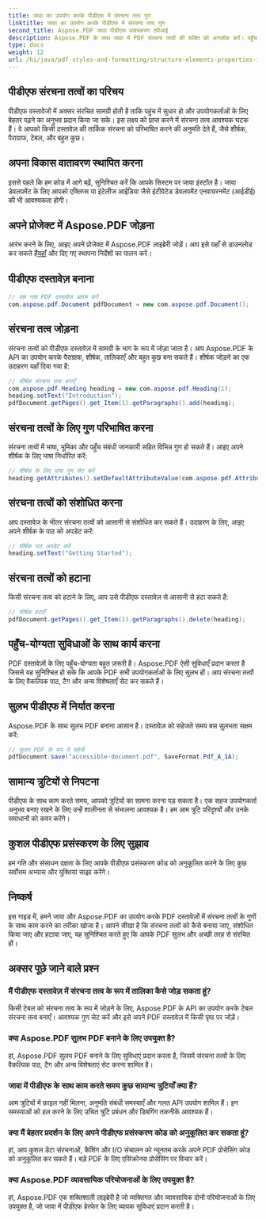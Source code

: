 ```yaml
---
title: जावा का उपयोग करके पीडीएफ में संरचना तत्व गुण
linktitle: जावा का उपयोग करके पीडीएफ में संरचना तत्व गुण
second_title: Aspose.PDF जावा पीडीएफ प्रसंस्करण एपीआई
description: Aspose.PDF के साथ जावा में PDF संरचना तत्वों की शक्ति को अनलॉक करें। पहुँच के लिए PDF बनाना, संशोधित करना और अनुकूलित करना सीखें।
type: docs
weight: 12
url: /hi/java/pdf-styles-and-formatting/structure-elements-properties-in-pdf-using-java/
---
```


## पीडीएफ संरचना तत्वों का परिचय

पीडीएफ दस्तावेजों में अक्सर संरचित सामग्री होती है ताकि पहुंच में सुधार हो और उपयोगकर्ताओं के लिए बेहतर पढ़ने का अनुभव प्रदान किया जा सके। इस लक्ष्य को प्राप्त करने में संरचना तत्व आवश्यक घटक हैं। वे आपको किसी दस्तावेज़ की तार्किक संरचना को परिभाषित करने की अनुमति देते हैं, जैसे शीर्षक, पैराग्राफ, टेबल, और बहुत कुछ।

## अपना विकास वातावरण स्थापित करना

इससे पहले कि हम कोड में आगे बढ़ें, सुनिश्चित करें कि आपके सिस्टम पर जावा इंस्टॉल है। जावा डेवलपमेंट के लिए आपको एक्लिप्स या इंटेलीज आईडिया जैसे इंटीग्रेटेड डेवलपमेंट एनवायरनमेंट (आईडीई) की भी आवश्यकता होगी।

## अपने प्रोजेक्ट में Aspose.PDF जोड़ना

 आरंभ करने के लिए, आइए अपने प्रोजेक्ट में Aspose.PDF लाइब्रेरी जोड़ें। आप इसे यहाँ से डाउनलोड कर सकते हैं[यहाँ](https://releases.aspose.com/pdf/java/) और दिए गए स्थापना निर्देशों का पालन करें।

## पीडीएफ दस्तावेज़ बनाना

```java
// एक नया PDF दस्तावेज़ आरंभ करें
com.aspose.pdf.Document pdfDocument = new com.aspose.pdf.Document();
```

## संरचना तत्व जोड़ना

संरचना तत्वों को पीडीएफ दस्तावेज़ में सामग्री के भाग के रूप में जोड़ा जाता है। आप Aspose.PDF के API का उपयोग करके पैराग्राफ, शीर्षक, तालिकाएँ और बहुत कुछ बना सकते हैं। शीर्षक जोड़ने का एक उदाहरण यहाँ दिया गया है:

```java
// शीर्षक संरचना तत्व बनाएँ
com.aspose.pdf.Heading heading = new com.aspose.pdf.Heading(1);
heading.setText("Introduction");
pdfDocument.getPages().get_Item(1).getParagraphs().add(heading);
```

## संरचना तत्वों के लिए गुण परिभाषित करना

संरचना तत्वों में भाषा, भूमिका और पहुँच संबंधी जानकारी सहित विभिन्न गुण हो सकते हैं। आइए अपने शीर्षक के लिए भाषा निर्धारित करें:

```java
// शीर्षक के लिए भाषा गुण सेट करें
heading.getAttributes().setDefaultAttributeValue(com.aspose.pdf.AttributeKeys.Lang, "en-US");
```

## संरचना तत्वों को संशोधित करना

आप दस्तावेज़ के भीतर संरचना तत्वों को आसानी से संशोधित कर सकते हैं। उदाहरण के लिए, आइए अपने शीर्षक के पाठ को अपडेट करें:

```java
// शीर्षक पाठ अपडेट करें
heading.setText("Getting Started");
```

## संरचना तत्वों को हटाना

किसी संरचना तत्व को हटाने के लिए, आप उसे पीडीएफ दस्तावेज़ से आसानी से हटा सकते हैं:

```java
// शीर्षक हटाएँ
pdfDocument.getPages().get_Item(1).getParagraphs().delete(heading);
```

## पहुँच-योग्यता सुविधाओं के साथ कार्य करना

PDF दस्तावेज़ों के लिए पहुँच-योग्यता बहुत ज़रूरी है। Aspose.PDF ऐसी सुविधाएँ प्रदान करता है जिससे यह सुनिश्चित हो सके कि आपके PDF सभी उपयोगकर्ताओं के लिए सुलभ हों। आप संरचना तत्वों के लिए वैकल्पिक पाठ, टैग और अन्य विशेषताएँ सेट कर सकते हैं।

## सुलभ पीडीएफ में निर्यात करना

Aspose.PDF के साथ सुलभ PDF बनाना आसान है। दस्तावेज़ को सहेजते समय बस सुलभता सक्षम करें:

```java
// सुलभ PDF के रूप में सहेजें
pdfDocument.save("accessible-document.pdf", SaveFormat.Pdf_A_1A);
```

## सामान्य त्रुटियों से निपटना

पीडीएफ के साथ काम करते समय, आपको त्रुटियों का सामना करना पड़ सकता है। एक सहज उपयोगकर्ता अनुभव बनाए रखने के लिए उन्हें शालीनता से संभालना आवश्यक है। हम आम त्रुटि परिदृश्यों और उनके समाधानों को कवर करेंगे।

## कुशल पीडीएफ प्रसंस्करण के लिए सुझाव

हम गति और संसाधन दक्षता के लिए आपके पीडीएफ प्रसंस्करण कोड को अनुकूलित करने के लिए कुछ सर्वोत्तम अभ्यास और युक्तियां साझा करेंगे।

## निष्कर्ष

इस गाइड में, हमने जावा और Aspose.PDF का उपयोग करके PDF दस्तावेज़ों में संरचना तत्वों के गुणों के साथ काम करने का तरीका खोजा है। आपने सीखा है कि संरचना तत्वों को कैसे बनाया जाए, संशोधित किया जाए और हटाया जाए, यह सुनिश्चित करते हुए कि आपके PDF सुलभ और अच्छी तरह से संरचित हों।

## अक्सर पूछे जाने वाले प्रश्न

### मैं पीडीएफ दस्तावेज़ में संरचना तत्व के रूप में तालिका कैसे जोड़ सकता हूं?

किसी टेबल को संरचना तत्व के रूप में जोड़ने के लिए, Aspose.PDF के API का उपयोग करके टेबल संरचना तत्व बनाएँ। आवश्यक गुण सेट करें और इसे अपने PDF दस्तावेज़ में किसी पृष्ठ पर जोड़ें।

### क्या Aspose.PDF सुलभ PDF बनाने के लिए उपयुक्त है?

हां, Aspose.PDF सुलभ PDF बनाने के लिए सुविधाएं प्रदान करता है, जिसमें संरचना तत्वों के लिए वैकल्पिक पाठ, टैग और अन्य विशेषताएं सेट करना शामिल है।

### जावा में पीडीएफ के साथ काम करते समय कुछ सामान्य त्रुटियाँ क्या हैं?

आम त्रुटियों में फ़ाइल नहीं मिलना, अनुमति संबंधी समस्याएँ और गलत API उपयोग शामिल हैं। इन समस्याओं को हल करने के लिए उचित त्रुटि प्रबंधन और डिबगिंग तकनीकें आवश्यक हैं।

### क्या मैं बेहतर प्रदर्शन के लिए अपने पीडीएफ प्रसंस्करण कोड को अनुकूलित कर सकता हूं?

हां, आप कुशल डेटा संरचनाओं, कैशिंग और I/O संचालन को न्यूनतम करके अपने PDF प्रोसेसिंग कोड को अनुकूलित कर सकते हैं। बड़े PDF के लिए एसिंक्रोनस प्रोसेसिंग पर विचार करें।

### क्या Aspose.PDF व्यावसायिक परियोजनाओं के लिए उपयुक्त है?

हां, Aspose.PDF एक शक्तिशाली लाइब्रेरी है जो व्यक्तिगत और व्यावसायिक दोनों परियोजनाओं के लिए उपयुक्त है, जो जावा में पीडीएफ हेरफेर के लिए व्यापक सुविधाएं प्रदान करती है।